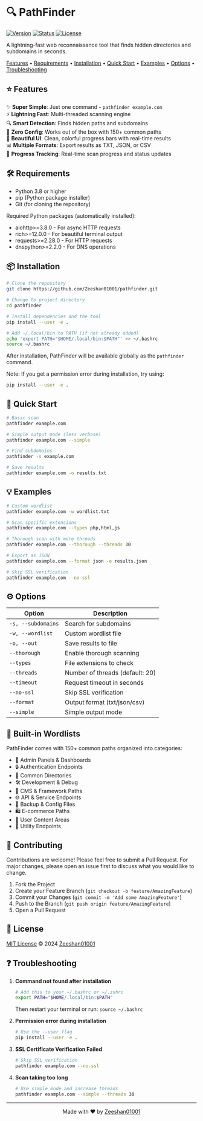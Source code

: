 # 🔍 PathFinder

[![Version](https://img.shields.io/badge/version-1.0.0-blue.svg)](https://github.com/Zeeshan01001/pathfinder) [![Status](https://img.shields.io/badge/status-stable-green.svg)](https://github.com/Zeeshan01001/pathfinder) [![License](https://img.shields.io/badge/license-MIT-blue.svg)](LICENSE)

A lightning-fast web reconnaissance tool that finds hidden directories and subdomains in seconds.

[Features](#-features) • [Requirements](#-requirements) • [Installation](#-installation) • [Quick Start](#-quick-start) • [Examples](#-examples) • [Options](#%EF%B8%8F-options) • [Troubleshooting](#-troubleshooting)

## ⭐ Features

✨ **Super Simple**: Just one command - `pathfinder example.com`  
⚡ **Lightning Fast**: Multi-threaded scanning engine  
🔍 **Smart Detection**: Finds hidden paths and subdomains  
🎯 **Zero Config**: Works out of the box with 150+ common paths  
🎨 **Beautiful UI**: Clean, colorful progress bars with real-time results  
📊 **Multiple Formats**: Export results as TXT, JSON, or CSV  
🔄 **Progress Tracking**: Real-time scan progress and status updates

## 🛠️ Requirements

- Python 3.8 or higher
- pip (Python package installer)
- Git (for cloning the repository)

Required Python packages (automatically installed):
- aiohttp>=3.8.0 - For async HTTP requests
- rich>=12.0.0 - For beautiful terminal output
- requests>=2.28.0 - For HTTP requests
- dnspython>=2.2.0 - For DNS operations

## 📦 Installation

```bash
# Clone the repository
git clone https://github.com/Zeeshan01001/pathfinder.git

# Change to project directory
cd pathfinder

# Install dependencies and the tool
pip install --user -e .

# Add ~/.local/bin to PATH (if not already added)
echo 'export PATH="$HOME/.local/bin:$PATH"' >> ~/.bashrc
source ~/.bashrc
```

After installation, PathFinder will be available globally as the `pathfinder` command.

Note: If you get a permission error during installation, try using:
```bash
pip install --user -e .
```

## 🚀 Quick Start

```bash
# Basic scan
pathfinder example.com

# Simple output mode (less verbose)
pathfinder example.com --simple

# Find subdomains
pathfinder -s example.com

# Save results
pathfinder example.com -o results.txt
```

## 💡 Examples

```bash
# Custom wordlist
pathfinder example.com -w wordlist.txt

# Scan specific extensions
pathfinder example.com --types php,html,js

# Thorough scan with more threads
pathfinder example.com --thorough --threads 30

# Export as JSON
pathfinder example.com --format json -o results.json

# Skip SSL verification
pathfinder example.com --no-ssl
```

## ⚙️ Options

| Option | Description |
|--------|-------------|
| `-s, --subdomains` | Search for subdomains |
| `-w, --wordlist` | Custom wordlist file |
| `-o, --out` | Save results to file |
| `--thorough` | Enable thorough scanning |
| `--types` | File extensions to check |
| `--threads` | Number of threads (default: 20) |
| `--timeout` | Request timeout in seconds |
| `--no-ssl` | Skip SSL verification |
| `--format` | Output format (txt/json/csv) |
| `--simple` | Simple output mode |

## 📝 Built-in Wordlists

PathFinder comes with 150+ common paths organized into categories:

- 🔑 Admin Panels & Dashboards
- 🔒 Authentication Endpoints
- 📁 Common Directories
- 🛠️ Development & Debug
- 🔌 CMS & Framework Paths
- 🌐 API & Service Endpoints
- 💾 Backup & Config Files
- 🛍️ E-commerce Paths
- 👥 User Content Areas
- 🔧 Utility Endpoints

## 🤝 Contributing

Contributions are welcome! Please feel free to submit a Pull Request. For major changes, please open an issue first to discuss what you would like to change.

1. Fork the Project
2. Create your Feature Branch (`git checkout -b feature/AmazingFeature`)
3. Commit your Changes (`git commit -m 'Add some AmazingFeature'`)
4. Push to the Branch (`git push origin feature/AmazingFeature`)
5. Open a Pull Request

## 📜 License

[MIT License](LICENSE) © 2024 [Zeeshan01001](https://github.com/Zeeshan01001)

## ❓ Troubleshooting

1. **Command not found after installation**
   ```bash
   # Add this to your ~/.bashrc or ~/.zshrc
   export PATH="$HOME/.local/bin:$PATH"
   ```
   Then restart your terminal or run: `source ~/.bashrc`

2. **Permission error during installation**
   ```bash
   # Use the --user flag
   pip install --user -e .
   ```

3. **SSL Certificate Verification Failed**
   ```bash
   # Skip SSL verification
   pathfinder example.com --no-ssl
   ```

4. **Scan taking too long**
   ```bash
   # Use simple mode and increase threads
   pathfinder example.com --simple --threads 30
   ```

---

<div align="center">
Made with ❤️ by <a href="https://github.com/Zeeshan01001">Zeeshan01001</a>
</div> 